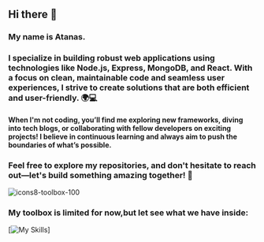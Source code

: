 ## Hi there 👋


### My name is Atanas.
### I specialize in building robust web applications using technologies like Node.js, Express, MongoDB, and React. With a focus on clean, maintainable code and seamless user experiences, I strive to create solutions that are both efficient and user-friendly. 🌍💻

#### When I'm not coding, you’ll find me exploring new frameworks, diving into tech blogs, or collaborating with fellow developers on exciting projects! I believe in continuous learning and always aim to push the boundaries of what’s possible.

### Feel free to explore my repositories, and don't hesitate to reach out—let's build something amazing together! 💬


![icons8-toolbox-100](https://github.com/user-attachments/assets/0038b87e-02de-4a42-b540-4e426c1c5968)
### My toolbox is limited for now,but let see what we have inside:

[![My Skills](https://skillicons.dev/icons?i=js,html,css,vite,vscode,vue,react,nodejs,mongodb,azure)]
